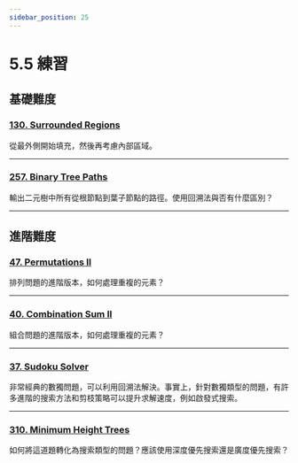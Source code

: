 ```yaml
---
sidebar_position: 25
---
```


# 5.5 練習

## 基礎難度

### [130. Surrounded Regions](https://leetcode.com/problems/surrounded-regions/)

從最外側開始填充，然後再考慮內部區域。

---

### [257. Binary Tree Paths](https://leetcode.com/problems/binary-tree-paths/)

輸出二元樹中所有從根節點到葉子節點的路徑。使用回溯法與否有什麼區別？

---

## 進階難度

### [47. Permutations II](https://leetcode.com/problems/permutations-ii/)

排列問題的進階版本，如何處理重複的元素？

---

### [40. Combination Sum II](https://leetcode.com/problems/combination-sum-ii/)

組合問題的進階版本，如何處理重複的元素？

---

### [37. Sudoku Solver](https://leetcode.com/problems/sudoku-solver/)

非常經典的數獨問題，可以利用回溯法解決。事實上，針對數獨類型的問題，有許多進階的搜索方法和剪枝策略可以提升求解速度，例如啟發式搜索。

---

### [310. Minimum Height Trees](https://leetcode.com/problems/minimum-height-trees/)

如何將這道題轉化為搜索類型的問題？應該使用深度優先搜索還是廣度優先搜索？